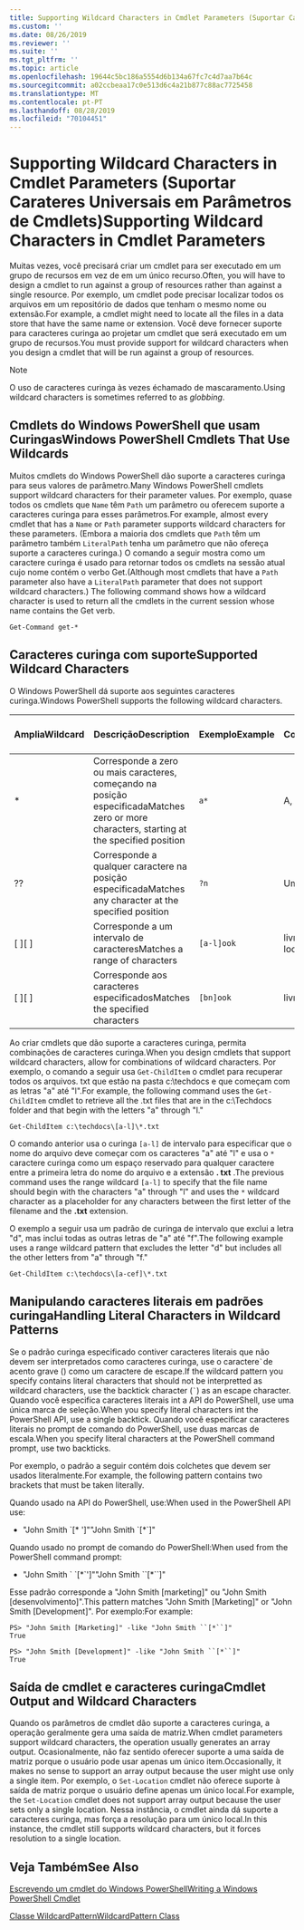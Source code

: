```yaml
---
title: Supporting Wildcard Characters in Cmdlet Parameters (Suportar Carateres Universais em Parâmetros de Cmdlets)
ms.custom: ''
ms.date: 08/26/2019
ms.reviewer: ''
ms.suite: ''
ms.tgt_pltfrm: ''
ms.topic: article
ms.openlocfilehash: 19644c5bc186a5554d6b134a67fc7c4d7aa7b64c
ms.sourcegitcommit: a02ccbeaa17c0e513d6c4a21b877c88ac7725458
ms.translationtype: MT
ms.contentlocale: pt-PT
ms.lasthandoff: 08/28/2019
ms.locfileid: "70104451"
---
```

# <a name="supporting-wildcard-characters-in-cmdlet-parameters"></a><span data-ttu-id="e5f1e-102">Supporting Wildcard Characters in Cmdlet Parameters (Suportar Carateres Universais em Parâmetros de Cmdlets)</span><span class="sxs-lookup"><span data-stu-id="e5f1e-102">Supporting Wildcard Characters in Cmdlet Parameters</span></span>

<span data-ttu-id="e5f1e-103">Muitas vezes, você precisará criar um cmdlet para ser executado em um grupo de recursos em vez de em um único recurso.</span><span class="sxs-lookup"><span data-stu-id="e5f1e-103">Often, you will have to design a cmdlet to run against a group of resources rather than against a single resource.</span></span> <span data-ttu-id="e5f1e-104">Por exemplo, um cmdlet pode precisar localizar todos os arquivos em um repositório de dados que tenham o mesmo nome ou extensão.</span><span class="sxs-lookup"><span data-stu-id="e5f1e-104">For example, a cmdlet might need to locate all the files in a data store that have the same name or extension.</span></span> <span data-ttu-id="e5f1e-105">Você deve fornecer suporte para caracteres curinga ao projetar um cmdlet que será executado em um grupo de recursos.</span><span class="sxs-lookup"><span data-stu-id="e5f1e-105">You must provide support for wildcard characters when you design a cmdlet that will be run against a group of resources.</span></span>

> [!NOTE]
> <span data-ttu-id="e5f1e-106">O uso de caracteres curinga às vezes échamado de mascaramento.</span><span class="sxs-lookup"><span data-stu-id="e5f1e-106">Using wildcard characters is sometimes referred to as *globbing*.</span></span>

## <a name="windows-powershell-cmdlets-that-use-wildcards"></a><span data-ttu-id="e5f1e-107">Cmdlets do Windows PowerShell que usam Curingas</span><span class="sxs-lookup"><span data-stu-id="e5f1e-107">Windows PowerShell Cmdlets That Use Wildcards</span></span>

 <span data-ttu-id="e5f1e-108">Muitos cmdlets do Windows PowerShell dão suporte a caracteres curinga para seus valores de parâmetro.</span><span class="sxs-lookup"><span data-stu-id="e5f1e-108">Many Windows PowerShell cmdlets support wildcard characters for their parameter values.</span></span> <span data-ttu-id="e5f1e-109">Por exemplo, quase todos os cmdlets que `Name` têm `Path` um parâmetro ou oferecem suporte a caracteres curinga para esses parâmetros.</span><span class="sxs-lookup"><span data-stu-id="e5f1e-109">For example, almost every cmdlet that has a `Name` or `Path` parameter supports wildcard characters for these parameters.</span></span> <span data-ttu-id="e5f1e-110">(Embora a maioria dos cmdlets que `Path` têm um parâmetro também `LiteralPath` tenha um parâmetro que não ofereça suporte a caracteres curinga.) O comando a seguir mostra como um caractere curinga é usado para retornar todos os cmdlets na sessão atual cujo nome contém o verbo Get.</span><span class="sxs-lookup"><span data-stu-id="e5f1e-110">(Although most cmdlets that have a `Path` parameter also have a `LiteralPath` parameter that does not support wildcard characters.) The following command shows how a wildcard character is used to return all the cmdlets in the current session whose name contains the Get verb.</span></span>

 `Get-Command get-*`

## <a name="supported-wildcard-characters"></a><span data-ttu-id="e5f1e-111">Caracteres curinga com suporte</span><span class="sxs-lookup"><span data-stu-id="e5f1e-111">Supported Wildcard Characters</span></span>

<span data-ttu-id="e5f1e-112">O Windows PowerShell dá suporte aos seguintes caracteres curinga.</span><span class="sxs-lookup"><span data-stu-id="e5f1e-112">Windows PowerShell supports the following wildcard characters.</span></span>

| <span data-ttu-id="e5f1e-113">Amplia</span><span class="sxs-lookup"><span data-stu-id="e5f1e-113">Wildcard</span></span> |                             <span data-ttu-id="e5f1e-114">Descrição</span><span class="sxs-lookup"><span data-stu-id="e5f1e-114">Description</span></span>                             |  <span data-ttu-id="e5f1e-115">Exemplo</span><span class="sxs-lookup"><span data-stu-id="e5f1e-115">Example</span></span>   |     <span data-ttu-id="e5f1e-116">Correspondências</span><span class="sxs-lookup"><span data-stu-id="e5f1e-116">Matches</span></span>      | <span data-ttu-id="e5f1e-117">Não corresponde</span><span class="sxs-lookup"><span data-stu-id="e5f1e-117">Does not match</span></span> |
| -------- | ------------------------------------------------------------------- | ---------- | ---------------- | -------------- |
| *        | <span data-ttu-id="e5f1e-118">Corresponde a zero ou mais caracteres, começando na posição especificada</span><span class="sxs-lookup"><span data-stu-id="e5f1e-118">Matches zero or more characters, starting at the specified position</span></span> | `a*`       | <span data-ttu-id="e5f1e-119">A, AG, Apple</span><span class="sxs-lookup"><span data-stu-id="e5f1e-119">A, ag, Apple</span></span>     |                |
| <span data-ttu-id="e5f1e-120">?</span><span class="sxs-lookup"><span data-stu-id="e5f1e-120">?</span></span>        | <span data-ttu-id="e5f1e-121">Corresponde a qualquer caractere na posição especificada</span><span class="sxs-lookup"><span data-stu-id="e5f1e-121">Matches any character at the specified position</span></span>                     | `?n`       | <span data-ttu-id="e5f1e-122">Um, em, em</span><span class="sxs-lookup"><span data-stu-id="e5f1e-122">An, in, on</span></span>       | <span data-ttu-id="e5f1e-123">executa</span><span class="sxs-lookup"><span data-stu-id="e5f1e-123">ran</span></span>            |
| <span data-ttu-id="e5f1e-124">[ ]</span><span class="sxs-lookup"><span data-stu-id="e5f1e-124">[ ]</span></span>      | <span data-ttu-id="e5f1e-125">Corresponde a um intervalo de caracteres</span><span class="sxs-lookup"><span data-stu-id="e5f1e-125">Matches a range of characters</span></span>                                       | `[a-l]ook` | <span data-ttu-id="e5f1e-126">livro, Cook, look</span><span class="sxs-lookup"><span data-stu-id="e5f1e-126">book, cook, look</span></span> | <span data-ttu-id="e5f1e-127">Nook, levou</span><span class="sxs-lookup"><span data-stu-id="e5f1e-127">nook, took</span></span>     |
| <span data-ttu-id="e5f1e-128">[ ]</span><span class="sxs-lookup"><span data-stu-id="e5f1e-128">[ ]</span></span>      | <span data-ttu-id="e5f1e-129">Corresponde aos caracteres especificados</span><span class="sxs-lookup"><span data-stu-id="e5f1e-129">Matches the specified characters</span></span>                                    | `[bn]ook`  | <span data-ttu-id="e5f1e-130">livro, Nook</span><span class="sxs-lookup"><span data-stu-id="e5f1e-130">book, nook</span></span>       | <span data-ttu-id="e5f1e-131">Cook, olhe</span><span class="sxs-lookup"><span data-stu-id="e5f1e-131">cook, look</span></span>     |

<span data-ttu-id="e5f1e-132">Ao criar cmdlets que dão suporte a caracteres curinga, permita combinações de caracteres curinga.</span><span class="sxs-lookup"><span data-stu-id="e5f1e-132">When you design cmdlets that support wildcard characters, allow for combinations of wildcard characters.</span></span> <span data-ttu-id="e5f1e-133">Por exemplo, o comando a seguir usa `Get-ChildItem` o cmdlet para recuperar todos os arquivos. txt que estão na pasta c:\techdocs e que começam com as letras "a" até "l".</span><span class="sxs-lookup"><span data-stu-id="e5f1e-133">For example, the following command uses the `Get-ChildItem` cmdlet to retrieve all the .txt files that are in the c:\Techdocs folder and that begin with the letters "a" through "l."</span></span>

`Get-ChildItem c:\techdocs\[a-l]\*.txt`

<span data-ttu-id="e5f1e-134">O comando anterior usa o curinga `[a-l]` de intervalo para especificar que o nome do arquivo deve começar com os caracteres "a" até "l" e usa o `*` caractere curinga como um espaço reservado para qualquer caractere entre a primeira letra do nome do arquivo e a extensão **. txt** .</span><span class="sxs-lookup"><span data-stu-id="e5f1e-134">The previous command uses the range wildcard `[a-l]` to specify that the file name should begin with the characters "a" through "l" and uses the `*` wildcard character as a placeholder for any characters between the first letter of the filename and the **.txt** extension.</span></span>

<span data-ttu-id="e5f1e-135">O exemplo a seguir usa um padrão de curinga de intervalo que exclui a letra "d", mas inclui todas as outras letras de "a" até "f".</span><span class="sxs-lookup"><span data-stu-id="e5f1e-135">The following example uses a range wildcard pattern that excludes the letter "d" but includes all the other letters from "a" through "f."</span></span>

`Get-ChildItem c:\techdocs\[a-cef]\*.txt`

## <a name="handling-literal-characters-in-wildcard-patterns"></a><span data-ttu-id="e5f1e-136">Manipulando caracteres literais em padrões curinga</span><span class="sxs-lookup"><span data-stu-id="e5f1e-136">Handling Literal Characters in Wildcard Patterns</span></span>

<span data-ttu-id="e5f1e-137">Se o padrão curinga especificado contiver caracteres literais que não devem ser interpretados como caracteres curinga, use o caractere`` ` ``de acento grave () como um caractere de escape.</span><span class="sxs-lookup"><span data-stu-id="e5f1e-137">If the wildcard pattern you specify contains literal characters that should not be interpretted as wildcard characters, use the backtick character (`` ` ``) as an escape character.</span></span> <span data-ttu-id="e5f1e-138">Quando você especifica caracteres literais int a API do PowerShell, use uma única marca de seleção.</span><span class="sxs-lookup"><span data-stu-id="e5f1e-138">When you specify literal characters int the PowerShell API, use a single backtick.</span></span> <span data-ttu-id="e5f1e-139">Quando você especificar caracteres literais no prompt de comando do PowerShell, use duas marcas de escala.</span><span class="sxs-lookup"><span data-stu-id="e5f1e-139">When you specify literal characters at the PowerShell command prompt, use two backticks.</span></span>

<span data-ttu-id="e5f1e-140">Por exemplo, o padrão a seguir contém dois colchetes que devem ser usados literalmente.</span><span class="sxs-lookup"><span data-stu-id="e5f1e-140">For example, the following pattern contains two brackets that must be taken literally.</span></span>

<span data-ttu-id="e5f1e-141">Quando usado na API do PowerShell, use:</span><span class="sxs-lookup"><span data-stu-id="e5f1e-141">When used in the PowerShell API use:</span></span>

- <span data-ttu-id="e5f1e-142">"John Smith \`[\* ']"</span><span class="sxs-lookup"><span data-stu-id="e5f1e-142">"John Smith \`[\*\`]"</span></span>

<span data-ttu-id="e5f1e-143">Quando usado no prompt de comando do PowerShell:</span><span class="sxs-lookup"><span data-stu-id="e5f1e-143">When used from the PowerShell command prompt:</span></span>

- <span data-ttu-id="e5f1e-144">"John Smith \` \`[\*\`']"</span><span class="sxs-lookup"><span data-stu-id="e5f1e-144">"John Smith \`\`[\*\`\`]"</span></span>

<span data-ttu-id="e5f1e-145">Esse padrão corresponde a "John Smith [marketing]" ou "John Smith [desenvolvimento]".</span><span class="sxs-lookup"><span data-stu-id="e5f1e-145">This pattern matches "John Smith [Marketing]" or "John Smith [Development]".</span></span> <span data-ttu-id="e5f1e-146">Por exemplo:</span><span class="sxs-lookup"><span data-stu-id="e5f1e-146">For example:</span></span>

```
PS> "John Smith [Marketing]" -like "John Smith ``[*``]"
True

PS> "John Smith [Development]" -like "John Smith ``[*``]"
True
```

## <a name="cmdlet-output-and-wildcard-characters"></a><span data-ttu-id="e5f1e-147">Saída de cmdlet e caracteres curinga</span><span class="sxs-lookup"><span data-stu-id="e5f1e-147">Cmdlet Output and Wildcard Characters</span></span>

<span data-ttu-id="e5f1e-148">Quando os parâmetros de cmdlet dão suporte a caracteres curinga, a operação geralmente gera uma saída de matriz.</span><span class="sxs-lookup"><span data-stu-id="e5f1e-148">When cmdlet parameters support wildcard characters, the operation usually generates an array output.</span></span>
<span data-ttu-id="e5f1e-149">Ocasionalmente, não faz sentido oferecer suporte a uma saída de matriz porque o usuário pode usar apenas um único item.</span><span class="sxs-lookup"><span data-stu-id="e5f1e-149">Occasionally, it makes no sense to support an array output because the user might use only a single item.</span></span> <span data-ttu-id="e5f1e-150">Por exemplo, o `Set-Location` cmdlet não oferece suporte à saída de matriz porque o usuário define apenas um único local.</span><span class="sxs-lookup"><span data-stu-id="e5f1e-150">For example, the `Set-Location` cmdlet does not support array output because the user sets only a single location.</span></span> <span data-ttu-id="e5f1e-151">Nessa instância, o cmdlet ainda dá suporte a caracteres curinga, mas força a resolução para um único local.</span><span class="sxs-lookup"><span data-stu-id="e5f1e-151">In this instance, the cmdlet still supports wildcard characters, but it forces resolution to a single location.</span></span>

## <a name="see-also"></a><span data-ttu-id="e5f1e-152">Veja Também</span><span class="sxs-lookup"><span data-stu-id="e5f1e-152">See Also</span></span>

[<span data-ttu-id="e5f1e-153">Escrevendo um cmdlet do Windows PowerShell</span><span class="sxs-lookup"><span data-stu-id="e5f1e-153">Writing a Windows PowerShell Cmdlet</span></span>](./writing-a-windows-powershell-cmdlet.md)

[<span data-ttu-id="e5f1e-154">Classe WildcardPattern</span><span class="sxs-lookup"><span data-stu-id="e5f1e-154">WildcardPattern Class</span></span>](/dotnet/api/system.management.automation.wildcardpattern)
